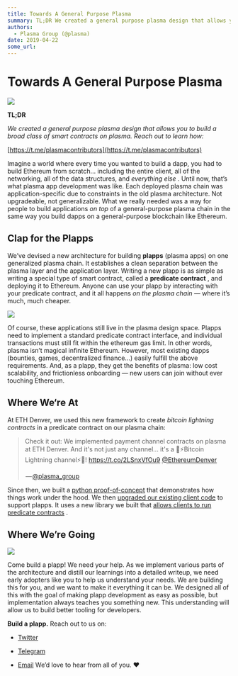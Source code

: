 ```yaml
---
title: Towards A General Purpose Plasma
summary: TL;DR We created a general purpose plasma design that allows you to build a broad class of smart contracts on plasma. Reach out to learn how- https-//t.me/plasmacontributors Imagine a world where every time you wanted to build a dapp, you had to build Ethereum from scratch… including the entire client, all of the networking, all of the data structures, and everything else . Until now, that’s what plasma app development was like. Each deployed plasma chain was application-specific due to constrai
authors:
  - Plasma Group (@plasma)
date: 2019-04-22
some_url: 
---
```


# Towards A General Purpose Plasma


![](https://api.kauri.io:443/ipfs/QmaU2gy4bgn1EuA1TdK7GMpzbKJWHUwe9XdnsSQj9qVa9a)

 
**TL;DR**
  
_We created a general purpose plasma design that allows you to build a broad class of smart contracts on plasma. Reach out to learn how:_
  
[https://t.me/plasmacontributors](https://t.me/plasmacontributors)
 
Imagine a world where every time you wanted to build a dapp, you had to build Ethereum from scratch… including the entire client, all of the networking, all of the data structures, and 
_everything else_
 .
Until now, that’s what plasma app development was like. Each deployed plasma chain was application-specific due to constraints in the old plasma architecture. Not upgradeable, not generalizable.
What we really needed was a way for people to build applications 
_on top_
 of a general-purpose plasma chain in the same way you build dapps on a general-purpose blockchain like Ethereum.

## Clap for the Plapps
We’ve devised a new architecture for building 
**plapps**
 (plasma apps) on one generalized plasma chain. It establishes a clean separation between the plasma layer and the application layer.
Writing a new plapp is as simple as writing a special type of smart contract, called a 
**predicate contract**
 , and deploying it to Ethereum. Anyone can use your plapp by interacting with your predicate contract, and it all happens 
_on the plasma chain —_
 where it’s much, much cheaper.

![](https://api.kauri.io:443/ipfs/QmaGRXm2WioGgfU3wbV6KkqTc4t3b9Aq5sSPYtP9v161LY)

Of course, these applications still live in the plasma design space. Plapps need to implement a standard predicate contract interface, and individual transactions must still fit within the ethereum gas limit.
In other words, plasma isn’t magical infinite Ethereum. However, most existing dapps (bounties, games, decentralized finance…) easily fulfill the above requirements. And, as a plapp, they get the benefits of plasma: low cost scalability, and frictionless onboarding — new users can join without ever touching Ethereum.

## Where We‘re At
At ETH Denver, we used this new framework to create 
_bitcoin lightning contracts_
 in a predicate contract on our plasma chain:

<blockquote class="twitter-tweet" data-align="center" data-conversation="none" data-dnt="true"><p>Check it out: We implemented payment channel contracts on plasma at ETH Denver. And it's not just any channel... it's a 🔮⚡️Bitcoin Lightning channel⚡️🔮! <a href="https://t.co/2LSnxVfOu9" rel="nofollow">https://t.co/2LSnxVfOu9</a> <a href="http://twitter.com/EthereumDenver" target="_blank" title="Twitter profile for @EthereumDenver">@EthereumDenver</a></p><p> — <a href="https://twitter.com/plasma_group/status/1097983085855965185">@plasma_group</a></p></blockquote>

Since then, we built a 
[python proof-of-concept](https://github.com/plasma-group/research/tree/master/gen-plasma)
 that demonstrates how things work under the hood.
We then 
[upgraded our existing client code](https://github.com/plasma-group/plasma-core/tree/refactor-ts)
 to support plapps. It uses a new library we built that 
[allows clients to run predicate contracts](https://github.com/plasma-group/plasma-verifier)
 .

## Where We’re Going

![](https://api.kauri.io:443/ipfs/QmexiWUkjWdzTbA4smdACuyVnMRibJVG8T5aQcMSEHzKa5)

Come build a plapp! We need your help. As we implement various parts of the architecture and distill our learnings into a detailed writeup, we need early adopters like you to help us understand your needs. We are building this for you, and we want to make it everything it can be.
We designed all of this with the goal of making plapp development as easy as possible, but implementation always teaches you something new. This understanding will allow us to build better tooling for developers.
 
**Build a plapp.**
 Reach out to us on:



 *  [Twitter](https://twitter.com/plasma_group) 

 *  [Telegram](https://t.me/plasmacontributors) 

 *  [Email](mailto:projects@plasma.group) 
We’d love to hear from all of you. ❤
